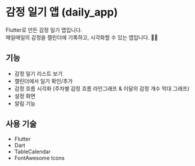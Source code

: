# 감정 일기 앱 (daily_app)

Flutter로 만든 감정 일기 앱입니다.  
매일매일의 감정을 캘린더에 기록하고, 시각화할 수 있는 앱입니다. 📅📝

## 기능

- 감정 일기 리스트 보기
- 캘린더에서 일기 확인/추가
- 감정 흐름 시각화 (주차별 감정 흐름 라인그래프 & 이달의 감정 개수 막대 그래프)
- 설정 화면
- 알림 기능

## 사용 기술
- Flutter
- Dart
- TableCalendar
- FontAwesome Icons
